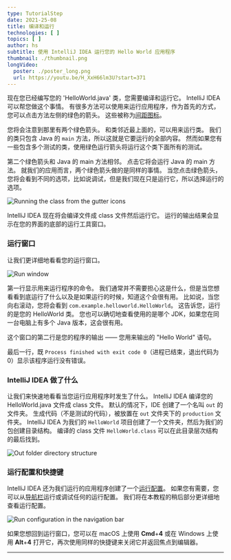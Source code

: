```yaml
---
type: TutorialStep
date: 2021-25-08
title: 编译和运行
technologies: [ ]
topics: [ ]
author: hs
subtitle: 使用 IntelliJ IDEA 运行您的 Hello World 应用程序
thumbnail: ./thumbnail.png
longVideo:
  poster: ./poster_long.png
  url: https://youtu.be/H_XxH66lm3U?start=371
---
```



现在您已经编写您的 'HelloWorld.java' 类，您需要编译和运行它。 IntelliJ IDEA 可以帮您做这个事情。 有很多方法可以使用来运行应用程序，作为首先的方式，您可以点击方法左侧的绿色的箭头。 这些被称为[间距图标](https://www.jetbrains.com/help/idea/settings-gutter-icons.html)。

您将会注意到那里有两个绿色箭头。 和类邻近最上面的，可以用来运行类。 我们的类只包含 Java 的 `main` 方法，所以这就是它要运行的全部内容。 然而如果您有一些包含多个测试的类，使用绿色运行箭头将运行这个类下面所有的测试。

第二个绿色箭头和 Java 的 main 方法相邻。 点击它将会运行 Java 的 main 方法。 就我们的应用而言，两个绿色箭头做的是同样的事情。 当您点击绿色箭头，您将会看到不同的选项，比如说调试，但是我们现在只是运行它，所以选择运行的选项。

![Running the class from the gutter icons](running-class-arrows.png)

IntelliJ IDEA 现在将会编译文件成 class 文件然后运行它。 运行的输出结果会显示在您的界面的底部的运行工具窗口。

### 运行窗口

让我们更详细地看看您的运行窗口。

![Run window](run-window.png)

第一行显示用来运行程序的命令。 我们通常并不需要担心这是什么，但是当您想看看到底运行了什么以及是如果运行的时候，知道这个会很有用。 比如说，当您向右滚动，您将会看到 `com.example.helloworld.HelloWorld`。 这告诉您，运行的是您的 HelloWorld 类。 您也可以确切地查看使用的是哪个 JDK，如果您在同一台电脑上有多个 Java 版本，这会很有用。

这个窗口的第二行是您的程序的输出 —— 您用来输出的 "Hello World" 语句。

最后一行，既 `Process finished with exit code 0`（进程已结束，退出代码为 0）显示该程序运行没有错误。

### IntelliJ IDEA 做了什么

让我们来快速地看看当您运行应用程序时发生了什么。 IntelliJ IDEA 编译您的 HelloWorld.java 文件成 class 文件。 默认的情况下，IDE 创建了一个名叫 `out` 的文件夹。 生成代码（不是测试的代码），被放置在 `out` 文件夹下的 `production` 文件夹。 IntelliJ IDEA 为我们的 `HelloWorld` 项目创建了一个文件夹，然后为我们的包创建目录结构。 编译的 class 文件 `HelloWorld.class` 可以在此目录层次结构的最后找到。

![Out folder directory structure](out-directory.png)

### 运行配置和快捷键

IntelliJ IDEA 还为我们运行的应用程序创建了一个[运行配置](https://www.jetbrains.com/help/idea/run-debug-configuration.html)。 如果您有需要，您可以从[导航栏](https://www.jetbrains.com/help/idea/guided-tour-around-the-user-interface.html#navigation-bar)运行或调试任何的运行配置。 我们将在本教程的稍后部分更详细地查看运行配置。

![Run configuration in the navigation bar](run-config-nav-bar.png)

如果您想回到运行窗口，您可以在 macOS 上使用  **Cmd**+**4** 或在 Windows 上使用  **Alt**+**4** 打开它，再次使用同样的快捷键来关闭它并返回焦点到编辑器。

---

